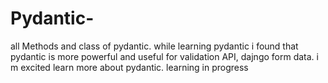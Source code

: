 # Pydantic-
all Methods and class of pydantic. while learning pydantic i found that pydantic is more powerful and useful for validation API, dajngo form data. i m excited learn more about pydantic. learning in progress
